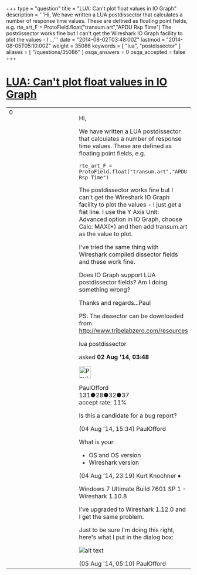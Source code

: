 +++
type = "question"
title = "LUA: Can&#x27;t plot float values in IO Graph"
description = '''Hi, We have written a LUA postdissector that calculates a number of response time values. These are defined as floating point fields, e.g. rte_art_F = ProtoField.float(&quot;transum.art&quot;,&quot;APDU Rsp Time&quot;)  The postdissector works fine but I can&#x27;t get the Wireshark IO Graph facility to plot the values - I ...'''
date = "2014-08-02T03:48:00Z"
lastmod = "2014-08-05T05:10:00Z"
weight = 35086
keywords = [ "lua", "postdissector" ]
aliases = [ "/questions/35086" ]
osqa_answers = 0
osqa_accepted = false
+++

<div class="headNormal">

# [LUA: Can't plot float values in IO Graph](/questions/35086/lua-cant-plot-float-values-in-io-graph)

</div>

<div id="main-body">

<div id="askform">

<table id="question-table" style="width:100%;"><colgroup><col style="width: 50%" /><col style="width: 50%" /></colgroup><tbody><tr class="odd"><td style="width: 30px; vertical-align: top"><div class="vote-buttons"><span id="post-35086-upvote" class="ajax-command post-vote up" rel="nofollow" title="I like this post (click again to cancel)"> </span><div id="post-35086-score" class="post-score" title="current number of votes">0</div><span id="post-35086-downvote" class="ajax-command post-vote down" rel="nofollow" title="I dont like this post (click again to cancel)"> </span> <span id="favorite-mark" class="ajax-command favorite-mark" rel="nofollow" title="mark/unmark this question as favorite (click again to cancel)"> </span><div id="favorite-count" class="favorite-count"></div></div></td><td><div id="item-right"><div class="question-body"><p>Hi,</p><p>We have written a LUA postdissector that calculates a number of response time values. These are defined as floating point fields, e.g.</p><pre><code>rte_art_F = ProtoField.float(&quot;transum.art&quot;,&quot;APDU Rsp Time&quot;)</code></pre><p>The postdissector works fine but I can't get the Wireshark IO Graph facility to plot the values - I just get a flat line. I use the Y Axis Unit: Advanced option in IO Graph, choose Calc: MAX(*) and then add transum.art as the value to plot.</p><p>I've tried the same thing with Wireshark compiled dissector fields and these work fine.</p><p>Does IO Graph support LUA postdissector fields? Am I doing something wrong?</p><p>Thanks and regards...Paul</p><p>PS: The dissector can be downloaded from <a href="http://www.tribelabzero.com/resources">http://www.tribelabzero.com/resources</a></p></div><div id="question-tags" class="tags-container tags"><span class="post-tag tag-link-lua" rel="tag" title="see questions tagged &#39;lua&#39;">lua</span> <span class="post-tag tag-link-postdissector" rel="tag" title="see questions tagged &#39;postdissector&#39;">postdissector</span></div><div id="question-controls" class="post-controls"></div><div class="post-update-info-container"><div class="post-update-info post-update-info-user"><p>asked <strong>02 Aug '14, 03:48</strong></p><img src="https://secure.gravatar.com/avatar/2e1b4057f2ff59fe059b23cc6571abaf?s=32&amp;d=identicon&amp;r=g" class="gravatar" width="32" height="32" alt="PaulOfford&#39;s gravatar image" /><p><span>PaulOfford</span><br />
<span class="score" title="131 reputation points">131</span><span title="28 badges"><span class="badge1">●</span><span class="badgecount">28</span></span><span title="32 badges"><span class="silver">●</span><span class="badgecount">32</span></span><span title="37 badges"><span class="bronze">●</span><span class="badgecount">37</span></span><br />
<span class="accept_rate" title="Rate of the user&#39;s accepted answers">accept rate:</span> <span title="PaulOfford has 5 accepted answers">11%</span></p></div></div><div id="comments-container-35086" class="comments-container"><span id="35176"></span><div id="comment-35176" class="comment"><div id="post-35176-score" class="comment-score"></div><div class="comment-text"><p>Is this a candidate for a bug report?</p></div><div id="comment-35176-info" class="comment-info"><span class="comment-age">(04 Aug '14, 15:34)</span> <span class="comment-user userinfo">PaulOfford</span></div></div><span id="35181"></span><div id="comment-35181" class="comment"><div id="post-35181-score" class="comment-score"></div><div class="comment-text"><p>What is your</p><ul><li>OS and OS version</li><li>Wireshark version</li></ul></div><div id="comment-35181-info" class="comment-info"><span class="comment-age">(04 Aug '14, 23:19)</span> <span class="comment-user userinfo">Kurt Knochner ♦</span></div></div><span id="35205"></span><div id="comment-35205" class="comment"><div id="post-35205-score" class="comment-score"></div><div class="comment-text"><p>Windows 7 Ultimate Build 7601 SP 1 - Wireshark 1.10.8</p><p>I've upgraded to Wireshark 1.12.0 and I get the same problem.</p><p>Just to be sure I'm doing this right, here's what I put in the dialog box:</p><p><img src="https://osqa-ask.wireshark.org/upfiles/IO_Graph_1.gif" alt="alt text" /></p></div><div id="comment-35205-info" class="comment-info"><span class="comment-age">(05 Aug '14, 05:10)</span> <span class="comment-user userinfo">PaulOfford</span></div></div></div><div id="comment-tools-35086" class="comment-tools"></div><div class="clear"></div><div id="comment-35086-form-container" class="comment-form-container"></div><div class="clear"></div></div></td></tr></tbody></table>

</div>

</div>

